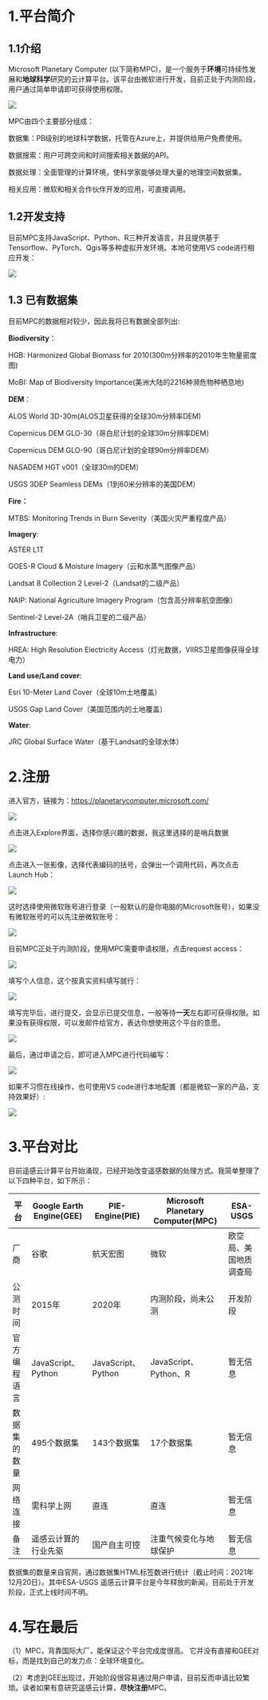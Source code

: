 # 1.平台简介

## 1.1介绍

Microsoft Planetary Computer (以下简称MPC)，是一个服务于**环境**可持续性发展和**地球科学**研究的云计算平台。该平台由微软进行开发，目前正处于内测阶段，用户通过简单申请即可获得使用权限。

![](https://gitee.com/kitmyfaceplease/image_upload/raw/master/image/20211220225209.png)

MPC由四个主要部分组成：

数据集：PB级别的地球科学数据，托管在Azure上，并提供给用户免费使用。

数据搜索：用户可跨空间和时间搜索相关数据的API。

数据处理：全面管理的计算环境，使科学家能够处理大量的地理空间数据集。

相关应用：微软和相关合作伙伴开发的应用，可直接调用。



## 1.2开发支持

目前MPC支持JavaScript、Python、R三种开发语言，并且提供基于Tensorflow、PyTorch、Qgis等多种虚拟开发环境。本地可使用VS code进行相应开发：

![](https://gitee.com/kitmyfaceplease/image_upload/raw/master/image/20211220224006.png)

## 1.3 已有数据集

目前MPC的数据相对较少，因此我将已有数据全部列出:

**Biodiversity**：

HGB: Harmonized Global Biomass for 2010(300m分辨率的2010年生物量密度图)

MoBI: Map of Biodiversity Importance(美洲大陆的2216种濒危物种栖息地)

**DEM**：

ALOS World 3D-30m(ALOS卫星获得的全球30m分辨率DEM)

Copernicus DEM GLO-30（哥白尼计划的全球30m分辨率DEM）

Copernicus DEM GLO-90（哥白尼计划的全球90m分辨率DEM）

NASADEM HGT v001（全球30m的DEM）

USGS 3DEP Seamless DEMs（1到60米分辨率的美国DEM）

**Fire：**

MTBS: Monitoring Trends in Burn Severity（美国火灾严重程度产品）

**Imagery**:

ASTER L1T

GOES-R Cloud & Moisture Imagery（云和水蒸气图像产品）

Landsat 8 Collection 2 Level-2（Landsat的二级产品）

NAIP: National Agriculture Imagery Program（包含高分辨率航空图像）

Sentinel-2 Level-2A（哨兵卫星的二级产品）

**Infrastructure**:

HREA: High Resolution Electricity Access（灯光数据，VIIRS卫星图像获得全球电力）

**Land use/Land cover**:

Esri 10-Meter Land Cover（全球10m土地覆盖）

USGS Gap Land Cover（美国范围内的土地覆盖）

**Water**:

JRC Global Surface Water（基于Landsat的全球水体）

# 2.注册

进入官方，链接为：https://planetarycomputer.microsoft.com/

![](https://gitee.com/kitmyfaceplease/image_upload/raw/master/image/20211220230340.png)

点击进入Explore界面，选择你感兴趣的数据，我这里选择的是哨兵数据

![](https://gitee.com/kitmyfaceplease/image_upload/raw/master/image/20211220231117.png)

点击进入一张影像，选择代表编码的括号，会弹出一个调用代码，再次点击Launch Hub：

![](https://gitee.com/kitmyfaceplease/image_upload/raw/master/image/20211220231359.png)

这时选择使用微软账号进行登录（一般默认的是你电脑的Microsoft账号），如果没有微软账号的可以先注册微软账号：

![](https://gitee.com/kitmyfaceplease/image_upload/raw/master/image/20211220231527.png)

目前MPC正处于内测阶段，使用MPC需要申请权限，点击request access：

![](https://gitee.com/kitmyfaceplease/image_upload/raw/master/image/20211220231859.png)

填写个人信息，这个按真实资料填写就行：

![](https://gitee.com/kitmyfaceplease/image_upload/raw/master/image/20211220232045.png)

填写完毕后，进行提交，会显示已提交信息，一般等待**一天**左右即可获得权限。如果没有获得权限，可以发邮件给官方，表达你想使用这个平台的意愿。

![](https://gitee.com/kitmyfaceplease/image_upload/raw/master/image/20211220232300.png)

最后，通过申请之后，即可进入MPC进行代码编写：

![](https://gitee.com/kitmyfaceplease/image_upload/raw/master/image/20211220232516.png)

如果不习惯在线操作，也可使用VS code进行本地配置（都是微软一家的产品，支持效果好）:

![](https://gitee.com/kitmyfaceplease/image_upload/raw/master/image/20211220232719.png)

# 3.平台对比

目前遥感云计算平台开始涌现，已经开始改变遥感数据的处理方式。我简单整理了以下四种平台，如下所示：

| 平台         | Google Earth Engine(GEE) | PIE-Engine(PIE)    | Microsoft Planetary Computer(MPC) | ESA-USGS               |
| ------------ | ------------------------ | ------------------ | --------------------------------- | ---------------------- |
| 厂商         | 谷歌                     | 航天宏图           | 微软                              | 欧空局、美国地质调查局 |
| 公测时间     | 2015年                   | 2020年             | 内测阶段，尚未公测                | 开发阶段               |
| 官方编程语言 | JavaScript、Python       | JavaScript、Python | JavaScript、Python、R             | 暂无信息               |
| 数据集的数量 | 495个数据集              | 143个数据集        | 17个数据集                        | 暂无信息               |
| 网络连接     | 需科学上网               | 直连               | 直连                              | 暂无信息               |
| 备注         | 遥感云计算的行业先驱     | 国产自主可控       | 注重气候变化与地球保护            | 暂无信息               |

数据集的数量来自官网，通过数据集HTML标签数进行统计（截止时间：2021年12月20日）。其中ESA-USGS 遥感云计算平台是今年释放的新闻，目前处于开发阶段，正式上线时间不明。

# 4.写在最后

（1）MPC，背靠国际大厂，能保证这个平台完成度很高。 它并没有直接和GEE对标，而是找到自己的发力点：全球环境变化。

（2）考虑到GEE出现过，开始阶段很容易通过用户申请，目前反而申请比较繁琐。读者如果有意研究遥感云计算，**尽快注册**MPC。

